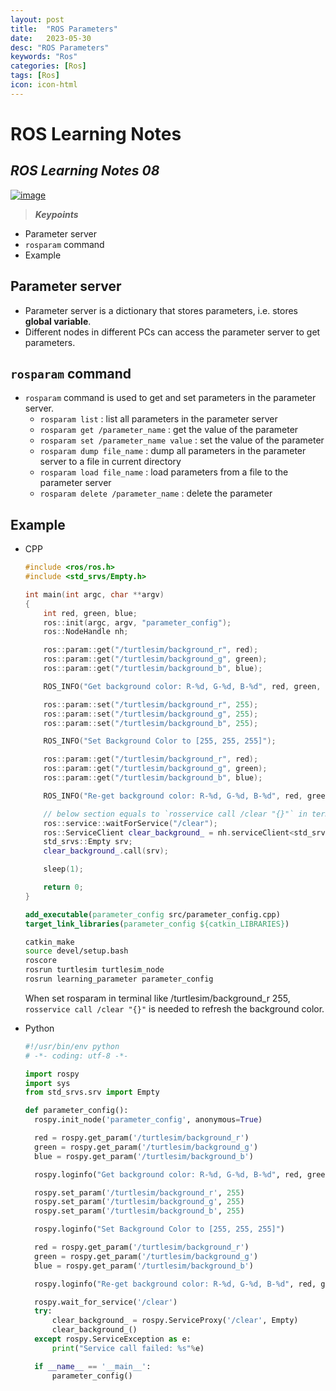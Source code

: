 ```yaml
---
layout: post
title:  "ROS Parameters"
date:   2023-05-30
desc: "ROS Parameters"
keywords: "Ros"
categories: [Ros]
tags: [Ros]
icon: icon-html
---
```



# ROS Learning Notes 
## _ROS Learning Notes 08_

[![image](https://static.wixstatic.com/media/3d5aae_1d1644f45a584ba7ac275771a4e00981~mv2.png/v1/fill/w_347,h_181,al_c,q_85,usm_0.66_1.00_0.01,enc_auto/ros_feat.png)](https://www.bilibili.com/video/BV1zt411G7Vn?p=12&vd_source=d8d0bffc8e5266c19ad61d5b6c71609e)

> **_Keypoints_**
- Parameter server
- `rosparam` command
- Example

## Parameter server
- Parameter server is a dictionary that stores parameters, i.e. stores **global variable**.
- Different nodes in different PCs can access the parameter server to get parameters.

## `rosparam` command
- `rosparam` command is used to get and set parameters in the parameter server.
  - `rosparam list` : list all parameters in the parameter server
  - `rosparam get /parameter_name` : get the value of the parameter
  - `rosparam set /parameter_name value` : set the value of the parameter
  - `rosparam dump file_name` : dump all parameters in the parameter server to a file in current directory
  - `rosparam load file_name` : load parameters from a file to the parameter server
  - `rosparam delete /parameter_name` : delete the parameter

## Example
- CPP
    ```cpp
    #include <ros/ros.h>
    #include <std_srvs/Empty.h>

    int main(int argc, char **argv)
    {
        int red, green, blue;
        ros::init(argc, argv, "parameter_config");
        ros::NodeHandle nh;

        ros::param::get("/turtlesim/background_r", red);
        ros::param::get("/turtlesim/background_g", green);
        ros::param::get("/turtlesim/background_b", blue);

        ROS_INFO("Get background color: R-%d, G-%d, B-%d", red, green, blue);

        ros::param::set("/turtlesim/background_r", 255);
        ros::param::set("/turtlesim/background_g", 255);
        ros::param::set("/turtlesim/background_b", 255);

        ROS_INFO("Set Background Color to [255, 255, 255]");

        ros::param::get("/turtlesim/background_r", red);
        ros::param::get("/turtlesim/background_g", green);
        ros::param::get("/turtlesim/background_b", blue);

        ROS_INFO("Re-get background color: R-%d, G-%d, B-%d", red, green, blue);

        // below section equals to `rosservice call /clear "{}"` in terminal
        ros::service::waitForService("/clear");
        ros::ServiceClient clear_background_ = nh.serviceClient<std_srvs::Empty>("/clear");
        std_srvs::Empty srv;
        clear_background_.call(srv);

        sleep(1);

        return 0;
    }
    ```

    ```cmake
    add_executable(parameter_config src/parameter_config.cpp)
    target_link_libraries(parameter_config ${catkin_LIBRARIES})
    ```

    ```bash
    catkin_make
    source devel/setup.bash
    roscore
    rosrun turtlesim turtlesim_node
    rosrun learning_parameter parameter_config
    ```
    When set rosparam in terminal like /turtlesim/background_r 255, `rosservice call /clear "{}"` is needed to refresh the background color.

- Python
    ```python
    #!/usr/bin/env python
    # -*- coding: utf-8 -*-

    import rospy
    import sys
    from std_srvs.srv import Empty

    def parameter_config():
      rospy.init_node('parameter_config', anonymous=True)

      red = rospy.get_param('/turtlesim/background_r')
      green = rospy.get_param('/turtlesim/background_g')
      blue = rospy.get_param('/turtlesim/background_b')

      rospy.loginfo("Get background color: R-%d, G-%d, B-%d", red, green, blue)

      rospy.set_param('/turtlesim/background_r', 255)
      rospy.set_param('/turtlesim/background_g', 255)
      rospy.set_param('/turtlesim/background_b', 255)

      rospy.loginfo("Set Background Color to [255, 255, 255]")

      red = rospy.get_param('/turtlesim/background_r')
      green = rospy.get_param('/turtlesim/background_g')
      blue = rospy.get_param('/turtlesim/background_b')

      rospy.loginfo("Re-get background color: R-%d, G-%d, B-%d", red, green, blue)

      rospy.wait_for_service('/clear')
      try:
          clear_background_ = rospy.ServiceProxy('/clear', Empty)
          clear_background_()
      except rospy.ServiceException as e:
          print("Service call failed: %s"%e)

      if __name__ == '__main__':
          parameter_config()
    ```
